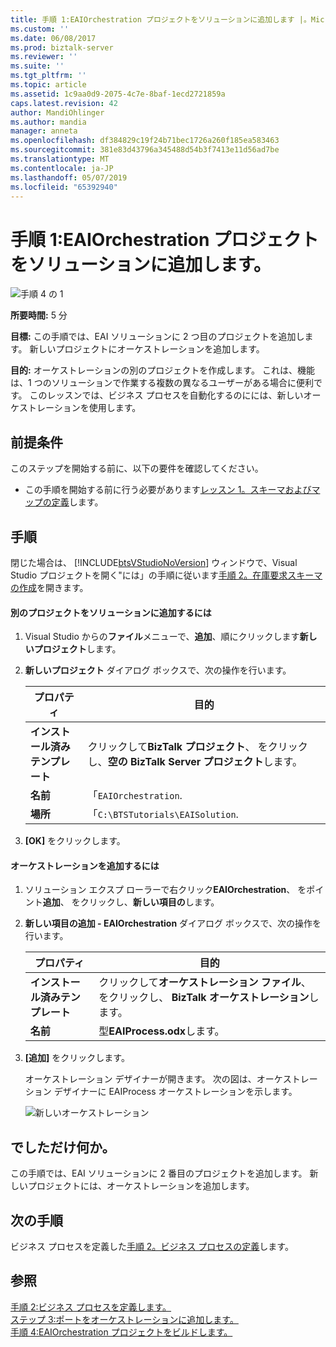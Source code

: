 ```yaml
---
title: 手順 1:EAIOrchestration プロジェクトをソリューションに追加します |。Microsoft Docs
ms.custom: ''
ms.date: 06/08/2017
ms.prod: biztalk-server
ms.reviewer: ''
ms.suite: ''
ms.tgt_pltfrm: ''
ms.topic: article
ms.assetid: 1c9aa0d9-2075-4c7e-8baf-1ecd2721859a
caps.latest.revision: 42
author: MandiOhlinger
ms.author: mandia
manager: anneta
ms.openlocfilehash: df384829c19f24b71bec1726a260f185ea583463
ms.sourcegitcommit: 381e83d43796a345488d54b3f7413e11d56ad7be
ms.translationtype: MT
ms.contentlocale: ja-JP
ms.lasthandoff: 05/07/2019
ms.locfileid: "65392940"
---
```

# <a name="step-1-add-eaiorchestration-project-to-the-solution"></a>手順 1:EAIOrchestration プロジェクトをソリューションに追加します。
![手順 4 の 1](../adapters-and-accelerators/adapter-oracle-ebs/media/step-1of4.gif "Step_1of4")  
  
 **所要時間:** 5 分  
  
 **目標:** この手順では、EAI ソリューションに 2 つ目のプロジェクトを追加します。 新しいプロジェクトにオーケストレーションを追加します。  
  
 **目的:** オーケストレーションの別のプロジェクトを作成します。 これは、機能は、1 つのソリューションで作業する複数の異なるユーザーがある場合に便利です。 このレッスンでは、ビジネス プロセスを自動化するのにには、新しいオーケストレーションを使用します。  
  
## <a name="prerequisites"></a>前提条件  
 このステップを開始する前に、以下の要件を確認してください。  
  
-   この手順を開始する前に行う必要があります[レッスン 1。スキーマおよびマップの定義](../core/lesson-1-define-schemas-and-a-map.md)します。  
  
## <a name="procedures"></a>手順  
 閉じた場合は、 [!INCLUDE[btsVStudioNoVersion](../includes/btsvstudionoversion-md.md)]  ウィンドウで、Visual Studio プロジェクトを開く"には」の手順に従います[手順 2。在庫要求スキーマの作成](../core/step-2-create-the-inventory-request-schema.md)を開きます。  
  
#### <a name="to-add-another-project-to-your-solution"></a>別のプロジェクトをソリューションに追加するには  
  
1.  Visual Studio からの**ファイル**メニューで、**追加**、順にクリックします**新しいプロジェクト**します。  
  
2.  **新しいプロジェクト** ダイアログ ボックスで、次の操作を行います。  
  
    |プロパティ|目的|  
    |--------------|----------------|  
    |**インストール済みテンプレート**|クリックして**BizTalk プロジェクト**、 をクリックし、**空の BizTalk Server プロジェクト**します。|  
    |**名前**|「`EAIOrchestration`.|  
    |**場所**|「`C:\BTSTutorials\EAISolution`.|  
  
3.  **[OK]** をクリックします。  
  
#### <a name="to-add-an-orchestration"></a>オーケストレーションを追加するには  
  
1.  ソリューション エクスプ ローラーで右クリック**EAIOrchestration**、 をポイント**追加**、 をクリックし、**新しい項目の**します。  
  
2.  **新しい項目の追加 - EAIOrchestration**  ダイアログ ボックスで、次の操作を行います。  
  
    |プロパティ|目的|  
    |--------------|----------------|  
    |**インストール済みテンプレート**|クリックして**オーケストレーション ファイル**、 をクリックし、 **BizTalk オーケストレーション**します。|  
    |**名前**|型**EAIProcess.odx**します。|  
  
3.  **[追加]** をクリックします。  
  
     オーケストレーション デザイナーが開きます。 次の図は、オーケストレーション デザイナーに EAIProcess オーケストレーションを示します。  
  
     ![新しいオーケストレーション](../core/media/tut1-eaiprocess.gif "Tut1_EAIProcess")  
  
## <a name="what-did-i-just-do"></a>でしただけ何か。  
 この手順では、EAI ソリューションに 2 番目のプロジェクトを追加します。 新しいプロジェクトには、オーケストレーションを追加します。  
  
## <a name="next-steps"></a>次の手順  
 ビジネス プロセスを定義した[手順 2。ビジネス プロセスの定義](../core/step-2-define-the-business-process.md)します。  
  
## <a name="see-also"></a>参照  
 [手順 2:ビジネス プロセスを定義します。](../core/step-2-define-the-business-process.md)   
 [ステップ 3:ポートをオーケストレーションに追加します。](../core/step-3-add-ports-to-the-orchestration.md)   
 [手順 4:EAIOrchestration プロジェクトをビルドします。](../core/step-4-build-the-eaiorchestration-project.md)